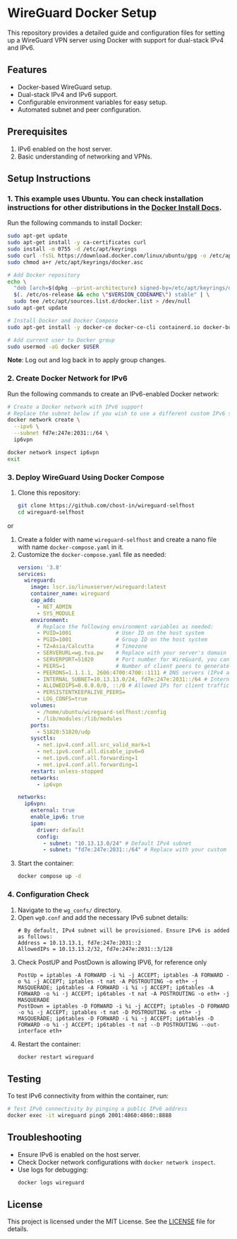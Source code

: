# WireGuard Docker Setup

This repository provides a detailed guide and configuration files for setting up a WireGuard VPN server using Docker with support for dual-stack IPv4 and IPv6.

## Features
- Docker-based WireGuard setup.
- Dual-stack IPv4 and IPv6 support.
- Configurable environment variables for easy setup.
- Automated subnet and peer configuration.

## Prerequisites
1. IPv6 enabled on the host server.
2. Basic understanding of networking and VPNs.

## Setup Instructions

### 1. This example uses Ubuntu. You can check installation instructions for other distributions in the [Docker Install Docs](https://docs.docker.com/engine/install/ubuntu/#install-using-the-repository).
Run the following commands to install Docker:
```bash
sudo apt-get update
sudo apt-get install -y ca-certificates curl
sudo install -m 0755 -d /etc/apt/keyrings
sudo curl -fsSL https://download.docker.com/linux/ubuntu/gpg -o /etc/apt/keyrings/docker.asc
sudo chmod a+r /etc/apt/keyrings/docker.asc

# Add Docker repository
echo \
  "deb [arch=$(dpkg --print-architecture) signed-by=/etc/apt/keyrings/docker.asc] https://download.docker.com/linux/ubuntu \
  $(. /etc/os-release && echo \"$VERSION_CODENAME\") stable" | \
  sudo tee /etc/apt/sources.list.d/docker.list > /dev/null
sudo apt-get update

# Install Docker and Docker Compose
sudo apt-get install -y docker-ce docker-ce-cli containerd.io docker-buildx-plugin docker-compose-plugin

# Add current user to Docker group
sudo usermod -aG docker $USER

```
**Note**: Log out and log back in to apply group changes.

### 2. Create Docker Network for IPv6
Run the following commands to create an IPv6-enabled Docker network:
```bash
# Create a Docker network with IPv6 support
# Replace the subnet below if you wish to use a different custom IPv6 subnet
docker network create \
  --ipv6 \
  --subnet fd7e:247e:2031::/64 \
  ip6vpn

docker network inspect ip6vpn
exit
```

### 3. Deploy WireGuard Using Docker Compose
1. Clone this repository:
   ```bash
   git clone https://github.com/chost-in/wireguard-selfhost
   cd wireguard-selfhost
   
   ```
 or
1. Create a folder with name `wireguard-selfhost` and create a nano file with name `docker-compose.yaml` in it.
2. Customize the `docker-compose.yaml` file as needed:
   ```yaml
   version: '3.8'
   services:
     wireguard:
       image: lscr.io/linuxserver/wireguard:latest
       container_name: wireguard
       cap_add:
         - NET_ADMIN
         - SYS_MODULE
       environment:
         # Replace the following environment variables as needed:
         - PUID=1001              # User ID on the host system
         - PGID=1001              # Group ID on the host system
         - TZ=Asia/Calcutta       # Timezone
         - SERVERURL=wg.tva.pw    # Replace with your server's domain or public IP
         - SERVERPORT=51820       # Port number for WireGuard, you can change if it is already in use 
         - PEERS=1                # Number of client peers to generate
         - PEERDNS=1.1.1.1, 2606:4700:4700::1111 # DNS servers (IPv4 and IPv6 using cloudflare you can change if necessary)
         - INTERNAL_SUBNET=10.13.13.0/24, fd7e:247e:2031::/64 # Internal subnets (IPv4 and IPv6 modify it as you need)
         - ALLOWEDIPS=0.0.0.0/0, ::/0 # Allowed IPs for client traffic
         - PERSISTENTKEEPALIVE_PEERS=
         - LOG_CONFS=true
       volumes:
         - /home/ubuntu/wireguard-selfhost:/config
         - /lib/modules:/lib/modules
       ports:
         - 51820:51820/udp
       sysctls:
         - net.ipv4.conf.all.src_valid_mark=1
         - net.ipv6.conf.all.disable_ipv6=0
         - net.ipv6.conf.all.forwarding=1
         - net.ipv4.conf.all.forwarding=1
       restart: unless-stopped
       networks:
         - ip6vpn

   networks:
     ip6vpn:
       external: true
       enable_ipv6: true
       ipam:
         driver: default
         config:
           - subnet: "10.13.13.0/24" # Default IPv4 subnet
           - subnet: "fd7e:247e:2031::/64" # Replace with your custom IPv6 subnet
   ```
3. Start the container:
   ```bash
   docker compose up -d
   ```

### 4. Configuration Check
1. Navigate to the `wg_confs/` directory.
2. Open `wg0.conf` and add the necessary IPv6 subnet details:
   ```
   # By default, IPv4 subnet will be provisioned. Ensure IPv6 is added as follows:
   Address = 10.13.13.1, fd7e:247e:2031::2
   AllowedIPs = 10.13.13.2/32, fd7e:247e:2031::3/128
   ```
3. Check PostUP and PostDown is allowing IPV6, for reference only
   ```
   PostUp = iptables -A FORWARD -i %i -j ACCEPT; iptables -A FORWARD -o %i -j ACCEPT; iptables -t nat -A POSTROUTING -o eth+ -j MASQUERADE; ip6tables -A FORWARD -i %i -j ACCEPT; ip6tables -A FORWARD -o %i -j ACCEPT; ip6tables -t nat -A POSTROUTING -o eth+ -j MASQUERADE
   PostDown = iptables -D FORWARD -i %i -j ACCEPT; iptables -D FORWARD -o %i -j ACCEPT; iptables -t nat -D POSTROUTING -o eth+ -j MASQUERADE; ip6tables -D FORWARD -i %i -j ACCEPT; ip6tables -D FORWARD -o %i -j ACCEPT; ip6tables -t nat --D POSTROUTING --out-interface eth+
   ```
4. Restart the container:
   ```bash
   docker restart wireguard
   ```

## Testing
To test IPv6 connectivity from within the container, run:
```bash
# Test IPv6 connectivity by pinging a public IPv6 address
docker exec -it wireguard ping6 2001:4860:4860::8888
```

## Troubleshooting
- Ensure IPv6 is enabled on the host server.
- Check Docker network configurations with `docker network inspect`.
- Use logs for debugging:
  ```bash
  docker logs wireguard
  ```

## License
This project is licensed under the MIT License. See the [LICENSE](LICENSE) file for details.
